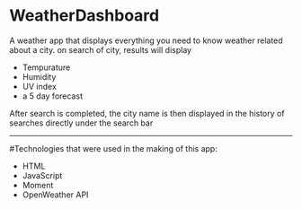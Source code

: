 # WeatherDashboard

A weather app that displays everything you need to know weather related about a city. on search of city, results will display

* Tempurature
* Humidity
* UV index
* a 5 day forecast 

After search is completed, the city name is then displayed in the history of searches directly under the search bar

<hr>

#Technologies that were used in the making of this app:

* HTML
* JavaScript
* Moment
* OpenWeather API

